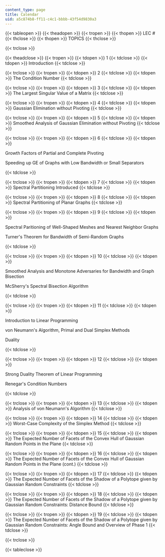 ```yaml
---
content_type: page
title: Calendar
uid: a5c874b8-ff11-c4c1-bbbb-43f54d9830a3
---
```


{{< tableopen >}}
{{< theadopen >}}
{{< tropen >}}
{{< thopen >}}
LEC #
{{< thclose >}}
{{< thopen >}}
TOPICS
{{< thclose >}}

{{< trclose >}}

{{< theadclose >}}
{{< tropen >}}
{{< tdopen >}}
1
{{< tdclose >}}
{{< tdopen >}}
Introduction
{{< tdclose >}}

{{< trclose >}}
{{< tropen >}}
{{< tdopen >}}
2
{{< tdclose >}}
{{< tdopen >}}
The Condition Number
{{< tdclose >}}

{{< trclose >}}
{{< tropen >}}
{{< tdopen >}}
3
{{< tdclose >}}
{{< tdopen >}}
The Largest Singular Value of a Matrix
{{< tdclose >}}

{{< trclose >}}
{{< tropen >}}
{{< tdopen >}}
4
{{< tdclose >}}
{{< tdopen >}}
Gaussian Elimination without Pivoting
{{< tdclose >}}

{{< trclose >}}
{{< tropen >}}
{{< tdopen >}}
5
{{< tdclose >}}
{{< tdopen >}}
Smoothed Analysis of Gaussian Elimination without Pivoting
{{< tdclose >}}

{{< trclose >}}
{{< tropen >}}
{{< tdopen >}}
6
{{< tdclose >}}
{{< tdopen >}}


Growth Factors of Partial and Complete Pivoting

Speeding up GE of Graphs with Low Bandwidth or Small Separators


{{< tdclose >}}

{{< trclose >}}
{{< tropen >}}
{{< tdopen >}}
7
{{< tdclose >}}
{{< tdopen >}}
Spectral Partitioning Introduced
{{< tdclose >}}

{{< trclose >}}
{{< tropen >}}
{{< tdopen >}}
8
{{< tdclose >}}
{{< tdopen >}}
Spectral Partitioning of Planar Graphs
{{< tdclose >}}

{{< trclose >}}
{{< tropen >}}
{{< tdopen >}}
9
{{< tdclose >}}
{{< tdopen >}}


Spectral Paritioning of Well-Shaped Meshes and Nearest Neighbor Graphs

Turner's Theorem for Bandwidth of Semi-Random Graphs


{{< tdclose >}}

{{< trclose >}}
{{< tropen >}}
{{< tdopen >}}
10
{{< tdclose >}}
{{< tdopen >}}


Smoothed Analysis and Monotone Adversaries for Bandwidth and Graph Bisection

McSherry's Spectral Bisection Algorithm


{{< tdclose >}}

{{< trclose >}}
{{< tropen >}}
{{< tdopen >}}
11
{{< tdclose >}}
{{< tdopen >}}


Introduction to Linear Programming

von Neumann's Algorithm, Primal and Dual Simplex Methods

Duality


{{< tdclose >}}

{{< trclose >}}
{{< tropen >}}
{{< tdopen >}}
12
{{< tdclose >}}
{{< tdopen >}}


Strong Duality Theorem of Linear Programming

Renegar's Condition Numbers


{{< tdclose >}}

{{< trclose >}}
{{< tropen >}}
{{< tdopen >}}
13
{{< tdclose >}}
{{< tdopen >}}
Analysis of von Neumann's Algorithm
{{< tdclose >}}

{{< trclose >}}
{{< tropen >}}
{{< tdopen >}}
14
{{< tdclose >}}
{{< tdopen >}}
Worst-Case Complexity of the Simplex Method
{{< tdclose >}}

{{< trclose >}}
{{< tropen >}}
{{< tdopen >}}
15
{{< tdclose >}}
{{< tdopen >}}
The Expected Number of Facets of the Convex Hull of Gaussian Random Points in the Plane
{{< tdclose >}}

{{< trclose >}}
{{< tropen >}}
{{< tdopen >}}
16
{{< tdclose >}}
{{< tdopen >}}
The Expected Number of Facets of the Convex Hull of Gaussian Random Points in the Plane (cont.)
{{< tdclose >}}

{{< trclose >}}
{{< tropen >}}
{{< tdopen >}}
17
{{< tdclose >}}
{{< tdopen >}}
The Expected Number of Facets of the Shadow of a Polytope given by Gaussian Random Constraints
{{< tdclose >}}

{{< trclose >}}
{{< tropen >}}
{{< tdopen >}}
18
{{< tdclose >}}
{{< tdopen >}}
The Expected Number of Facets of the Shadow of a Polytope given by Gaussian Random Constraints: Distance Bound
{{< tdclose >}}

{{< trclose >}}
{{< tropen >}}
{{< tdopen >}}
19
{{< tdclose >}}
{{< tdopen >}}
The Expected Number of Facets of the Shadow of a Polytope given by Gaussian Random Constraints: Angle Bound and Overview of Phase 1
{{< tdclose >}}

{{< trclose >}}

{{< tableclose >}}